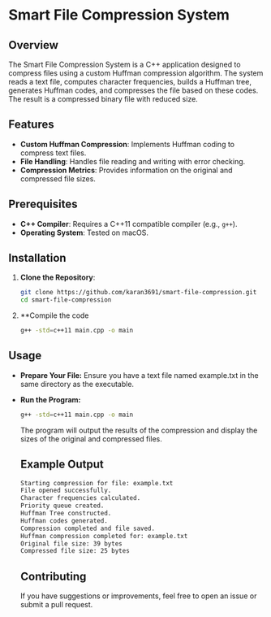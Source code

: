 # Smart File Compression System

## Overview

The Smart File Compression System is a C++ application designed to compress files using a custom Huffman compression algorithm. The system reads a text file, computes character frequencies, builds a Huffman tree, generates Huffman codes, and compresses the file based on these codes. The result is a compressed binary file with reduced size.

## Features

- **Custom Huffman Compression**: Implements Huffman coding to compress text files.
- **File Handling**: Handles file reading and writing with error checking.
- **Compression Metrics**: Provides information on the original and compressed file sizes.

## Prerequisites

- **C++ Compiler**: Requires a C++11 compatible compiler (e.g., `g++`).
- **Operating System**: Tested on macOS.

## Installation

1. **Clone the Repository**:
   ```bash
   git clone https://github.com/karan3691/smart-file-compression.git
   cd smart-file-compression
   ```

2. **Compile the code
   ```bash
   g++ -std=c++11 main.cpp -o main
   ```

## Usage

- **Prepare Your File:** Ensure you have a text file named example.txt in the same directory as the executable.
- **Run the Program:**
  ```bash
  g++ -std=c++11 main.cpp -o main
  ```
  The program will output the results of the compression and display the sizes of the original and compressed files.


  ## Example Output

  ```bash
  Starting compression for file: example.txt
  File opened successfully.
  Character frequencies calculated.
  Priority queue created.
  Huffman Tree constructed.
  Huffman codes generated.
  Compression completed and file saved.
  Huffman compression completed for: example.txt
  Original file size: 39 bytes
  Compressed file size: 25 bytes
  ```


  ## Contributing

  If you have suggestions or improvements, feel free to open an issue or submit a pull request.


  

  
